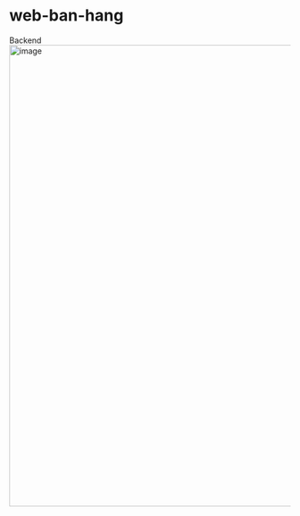 # web-ban-hang
Backend
<img width="827" alt="image" src="https://github.com/duytuongkhmt/web-ban-hang/assets/103262792/1269e080-9086-4a1d-b3f5-8c0f974906b6">
